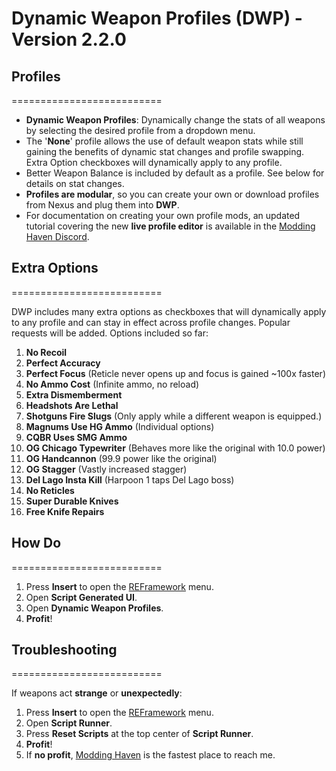 # Dynamic Weapon Profiles (DWP) - Version 2.2.0


## Profiles
==========================

- **Dynamic Weapon Profiles**: Dynamically change the stats of all weapons by selecting the desired profile from a dropdown menu.
- The '**None**' profile allows the use of default weapon stats while still gaining the benefits of dynamic stat changes and profile swapping. Extra Option checkboxes will dynamically apply to any profile.
- Better Weapon Balance is included by default as a profile. See below for details on stat changes.
- **Profiles are modular**, so you can create your own or download profiles from Nexus and plug them into **DWP**.
- For documentation on creating your own profile mods, an updated tutorial covering the new **live profile editor** is available in the [Modding Haven Discord](https://discord.gg/modding-haven-718224210270617702).

## Extra Options
==========================

DWP includes many extra options as checkboxes that will dynamically apply to any profile and can stay in effect across profile changes. Popular requests will be added. Options included so far:

1. **No Recoil**
2. **Perfect Accuracy**
3. **Perfect Focus** (Reticle never opens up and focus is gained ~100x faster)
4. **No Ammo Cost** (Infinite ammo, no reload)
5. **Extra Dismemberment**
6. **Headshots Are Lethal**
7. **Shotguns Fire Slugs** (Only apply while a different weapon is equipped.)
8. **Magnums Use HG Ammo** (Individual options)
9. **CQBR Uses SMG Ammo**
10. **OG Chicago Typewriter** (Behaves more like the original with 10.0 power)
11. **OG Handcannon** (99.9 power like the original)
12. **OG Stagger** (Vastly increased stagger)
13. **Del Lago Insta Kill** (Harpoon 1 taps Del Lago boss)
14. **No Reticles**
15. **Super Durable Knives**
16. **Free Knife Repairs**

## How Do
==========================

1. Press **Insert** to open the [REFramework](https://www.nexusmods.com/residentevil42023/mods/12) menu.
2. Open **Script Generated UI**.
3. Open **Dynamic Weapon Profiles**.
4. **Profit**!

## Troubleshooting
==========================

If weapons act **strange** or **unexpectedly**:

1. Press **Insert** to open the [REFramework](https://www.nexusmods.com/residentevil42023/mods/12) menu.
2. Open **Script Runner**.
3. Press **Reset Scripts** at the top center of **Script Runner**.
4. **Profit**!
5. If **no profit**, [Modding Haven](https://discord.gg/modding-haven-718224210270617702) is the fastest place to reach me.

